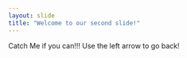 ```yaml
---
layout: slide
title: "Welcome to our second slide!"
---
```

Catch Me if you can!!!
Use the left arrow to go back!
